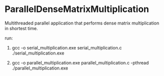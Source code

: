 # ParallelDenseMatrixMultiplication
Multithreaded parallel application that performs dense matrix multiplication in shortest time.


run: 
 
1. gcc -o serial_multiplication.exe serial_multiplication.c
    ./serial_multiplication.exe
    
2. gcc -o parallel_multiplication.exe parallel_multiplication.c -pthread
    ./parallel_multiplication.exe
